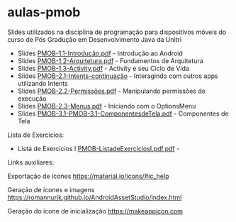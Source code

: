 # aulas-pmob
Slides utilizados na disciplina de programação para dispositivos móveis do curso de Pós Gradução em Desenvolvimento Java da Unitri

- Slides [PMOB-1.1-Introdução.pdf](https://github.com/viniciusdepaula/aulas-pmob/blob/master/pdf/PMOB-1.1-Introdução.pdf) - Introdução ao Android
- Slides [PMOB-1.2-Arquitetura.pdf](https://github.com/viniciusdepaula/aulas-pmob/blob/master/pdf/PMOB-1.2-Arquitetura.pdf) - Fundamentos de Arquitetura
- Slides [PMOB-1.3-Activity.pdf](https://github.com/viniciusdepaula/aulas-pmob/blob/master/pdf/PMOB-1.3-Activity.pdf) - Activity e seu Ciclo de Vida
- Slides [PMOB-2.1-Intents-continuação](https://github.com/viniciusdepaula/aulas-pmob/blob/master/pdf/PMOB-2.1-Intents-continua%C3%A7%C3%A3o.pdf) - Interagindo com outros apps utilizando Intents
- Slides [PMOB-2.2-Permissões.pdf](https://github.com/viniciusdepaula/aulas-pmob/blob/master/pdf/PMOB-2.2-Permiss%C3%B5es.pdf) - Manipulando permissões de execução
- Slides [PMOB-2.3-Menus.pdf](https://github.com/viniciusdepaula/aulas-pmob/blob/master/pdf/PMOB-2.3-Menus.pdf) - Iniciando com o OptionsMenu
- Slides [PMOB-3.1-PMOB-3.1-ComponentesdeTela.pdf](https://github.com/viniciusdepaula/aulas-pmob/blob/master/pdf/PMOB-3.1-ComponentesdeTela.pdf) - Componentes de Tela

Lista de Exercícios:

- Lista de Exercícios I [PMOB-ListadeExercíciosI.pdf.pdf](https://github.com/viniciusdepaula/aulas-pmob/blob/master/pdf/PMOB-ListadeExerc%C3%ADciosI.pdf) - 


Links auxiliares:

Exportação de ícones
https://material.io/icons/#ic_help

Geração de ícones e imagens
https://romannurik.github.io/AndroidAssetStudio/index.html

Geração do ícone de inicialização 
https://makeappicon.com


